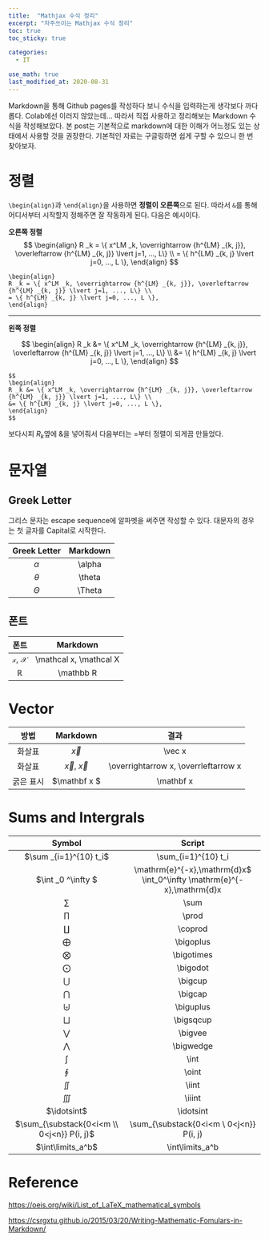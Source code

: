 ```yaml
---
title:  "Mathjax 수식 정리"
excerpt: "자주쓰이는 Mathjax 수식 정리"
toc: true
toc_sticky: true

categories:
  - IT

use_math: true
last_modified_at: 2020-08-31
---
```


Markdown을 통해 Github pages를 작성하다 보니 수식을 입력하는게 생각보다 까다롭다. Colab에선 이러지 않았는데... 따라서 직접 사용하고 정리해보는 Markdown 수식을 작성해보았다. 본 post는 기본적으로 markdown에 대한 이해가 어느정도 있는 상태에서 사용할 것을 권장한다. 기본적인 자료는 구글링하면 쉽게 구할 수 있으니 한 번 찾아보자.

# 정렬

`\begin{align}`과 `\end{align}`을 사용하면 **정렬이 오른쪽**으로 된다. 따라서 `&`를 통해 어디서부터 시작할지 정해주면 잘 작동하게 된다. 다음은 예시이다.

**오른쪽 정렬**
$$
\begin{align}
R _k = \{ x^LM _k, \overrightarrow {h^{LM} _{k, j}}, \overleftarrow {h^{LM} _{k, j}} \lvert j=1, ..., L\} \\
= \{ h^{LM} _{k, j} \lvert j=0, ..., L \},
\end{align}
$$

```
\begin{align}
R _k = \{ x^LM _k, \overrightarrow {h^{LM} _{k, j}}, \overleftarrow {h^{LM} _{k, j}} \lvert j=1, ..., L\} \\
= \{ h^{LM} _{k, j} \lvert j=0, ..., L \},
\end{align}
```

---

**왼쪽 정렬**

$$
\begin{align}
R _k &= \{ x^LM _k, \overrightarrow {h^{LM} _{k, j}}, \overleftarrow {h^{LM} _{k, j}} \lvert j=1, ..., L\} \\
&= \{ h^{LM} _{k, j} \lvert j=0, ..., L \},
\end{align}
$$

```
$$
\begin{align}
R _k &= \{ x^LM _k, \overrightarrow {h^{LM} _{k, j}}, \overleftarrow {h^{LM} _{k, j}} \lvert j=1, ..., L\} \\
&= \{ h^{LM} _{k, j} \lvert j=0, ..., L \},
\end{align}
$$
```

보다시피 $R _k$옆에 &을 넣어줘서 다음부터는 $=$부터 정렬이 되게끔 만들었다.

# 문자열

## Greek Letter

그리스 문자는 escape sequence에 알파벳을 써주면 작성할 수 있다. 대문자의 경우는 첫 글자를 Capital로 시작한다.

| Greek Letter | Markdown |
| :---: | :---: |
| $\alpha$ | \alpha |
| $\theta$ | \theta |
| $\Theta$ | \Theta |

## 폰트

| 폰트 | Markdown |
| :---: | :---: |
| $\mathcal x$, $\mathcal X$ | \mathcal x, \mathcal X |
| $\mathbb R$ | \mathbb R |



# Vector

| 방법 | Markdown | 결과 |
| :---: | :---: | :---: |
| 화살표 | $\vec x$ | \vec x|
| 화살표 | $\overrightarrow x$, $\overleftarrow x$ | \overrightarrow x, \overrleftarrow x |
| 굵은 표시 | $\mathbf x $ | \mathbf x |


# Sums and Intergrals

| Symbol | 	Script |
| :---: | :---: |
|$\sum _{i=1}^{10} t_i$ |	\sum_{i=1}^{10} t_i|
|$\int _0 ^\infty $ | \mathrm{e}^{-x},\mathrm{d}x$ 	\int_0^\infty \mathrm{e}^{-x},\mathrm{d}x |
| $\sum$ |	\sum |
| $\prod$ |	\prod |
| $\coprod$ |	\coprod |
|$\bigoplus$ | 	\bigoplus |
|$\bigotimes$| 	\bigotimes|
|$\bigodot$ |	\bigodot|
|$\bigcup$ 	|\bigcup|
|$\bigcap$ 	|\bigcap|
|$\biguplus$ |	\biguplus|
|$\bigsqcup$ 	|\bigsqcup|
|$\bigvee$ 	|\bigvee|
|$\bigwedge$ |	\bigwedge|
|$\int$ |	\int|
|$\oint$ |	\oint|
|$\iint$ 	|\iint|
|$\iiint$ |	\iiint|
|$\idotsint$ | 	\idotsint |
|$\sum_{\substack{0<i<m \\ 0<j<n}} P(i, j)$  |	\sum_{\substack{0<i<m \\ 0<j<n}} P(i, j) |
|$\int\limits_a^b$ |	\int\limits_a^b |

# Reference

https://oeis.org/wiki/List_of_LaTeX_mathematical_symbols

https://csrgxtu.github.io/2015/03/20/Writing-Mathematic-Fomulars-in-Markdown/